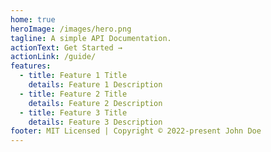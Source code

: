 ```yaml
---
home: true
heroImage: /images/hero.png
tagline: A simple API Documentation.
actionText: Get Started →
actionLink: /guide/
features:
  - title: Feature 1 Title
    details: Feature 1 Description
  - title: Feature 2 Title
    details: Feature 2 Description
  - title: Feature 3 Title
    details: Feature 3 Description
footer: MIT Licensed | Copyright © 2022-present John Doe
---
```

